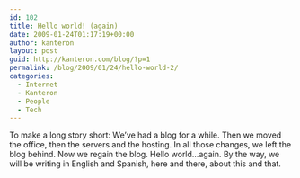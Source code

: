 ```yaml
---
id: 102
title: Hello world! (again)
date: 2009-01-24T01:17:19+00:00
author: kanteron
layout: post
guid: http://kanteron.com/blog/?p=1
permalink: /blog/2009/01/24/hello-world-2/
categories:
  - Internet
  - Kanteron
  - People
  - Tech
---
```

To make a long story short: We&#8217;ve had a blog for a while. Then we moved the office, then the servers and the hosting. In all those changes, we left the blog behind. Now we regain the blog. Hello world&#8230;again. By the way, we will be writing in English and Spanish, here and there, about this and that. 